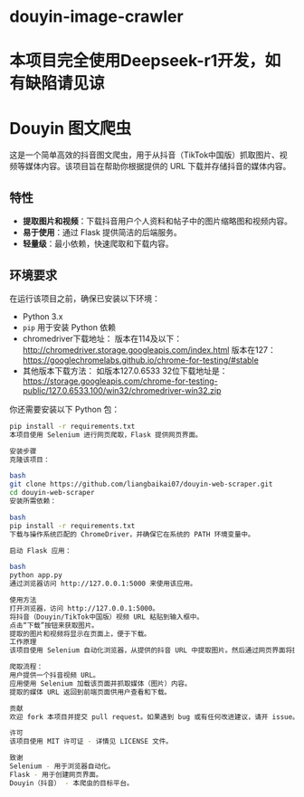 # douyin-image-crawler
# 本项目完全使用Deepseek-r1开发，如有缺陷请见谅
# Douyin 图文爬虫

这是一个简单高效的抖音图文爬虫，用于从抖音（TikTok中国版）抓取图片、视频等媒体内容。该项目旨在帮助你根据提供的 URL 下载并存储抖音的媒体内容。

## 特性

- **提取图片和视频**：下载抖音用户个人资料和帖子中的图片缩略图和视频内容。
- **易于使用**：通过 Flask 提供简洁的后端服务。
- **轻量级**：最小依赖，快速爬取和下载内容。

## 环境要求

在运行该项目之前，确保已安装以下环境：

- Python 3.x
- `pip` 用于安装 Python 依赖
- chromedriver下载地址：
版本在114及以下：http://chromedriver.storage.googleapis.com/index.html
版本在127：https://googlechromelabs.github.io/chrome-for-testing/#stable
- 其他版本下载方法：
如版本127.0.6533 32位下载地址是：
https://storage.googleapis.com/chrome-for-testing-public/127.0.6533.100/win32/chromedriver-win32.zip

你还需要安装以下 Python 包：

```bash
pip install -r requirements.txt
本项目使用 Selenium 进行网页爬取，Flask 提供网页界面。

安装步骤
克隆该项目：

bash
git clone https://github.com/liangbaikai07/douyin-web-scraper.git
cd douyin-web-scraper
安装所需依赖：

bash
pip install -r requirements.txt
下载与操作系统匹配的 ChromeDriver，并确保它在系统的 PATH 环境变量中。

启动 Flask 应用：

bash
python app.py
通过浏览器访问 http://127.0.0.1:5000 来使用该应用。

使用方法
打开浏览器，访问 http://127.0.0.1:5000。
将抖音（Douyin/TikTok中国版）视频 URL 粘贴到输入框中。
点击“下载”按钮来获取图片。
提取的图片和视频将显示在页面上，便于下载。
工作原理
该项目使用 Selenium 自动化浏览器，从提供的抖音 URL 中提取图片。然后通过网页界面将提取的媒体显示出来，供用户下载。

爬取流程：
用户提供一个抖音视频 URL。
应用使用 Selenium 加载该页面并抓取媒体（图片）内容。
提取的媒体 URL 返回到前端页面供用户查看和下载。

贡献
欢迎 fork 本项目并提交 pull request。如果遇到 bug 或有任何改进建议，请开 issue。

许可
该项目使用 MIT 许可证 - 详情见 LICENSE 文件。

致谢
Selenium - 用于浏览器自动化。
Flask - 用于创建网页界面。
Douyin（抖音） - 本爬虫的目标平台。
